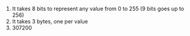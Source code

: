 1. It takes 8 bits to represent any value from 0 to 255 (9 bits goes up to 256)
2. It takes 3 bytes, one per value
3. 307200